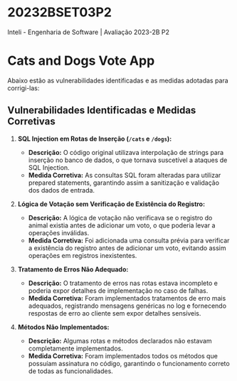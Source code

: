 # 20232BSET03P2
Inteli - Engenharia de Software | Avaliação 2023-2B P2


# Cats and Dogs Vote App

Abaixo estão as vulnerabilidades identificadas e as medidas adotadas para corrigi-las:

## Vulnerabilidades Identificadas e Medidas Corretivas

1. **SQL Injection em Rotas de Inserção (`/cats` e `/dogs`):**
   - **Descrição:** O código original utilizava interpolação de strings para inserção no banco de dados, o que tornava suscetível a ataques de SQL Injection.
   - **Medida Corretiva:** As consultas SQL foram alteradas para utilizar prepared statements, garantindo assim a sanitização e validação dos dados de entrada.

2. **Lógica de Votação sem Verificação de Existência do Registro:**
   - **Descrição:** A lógica de votação não verificava se o registro do animal existia antes de adicionar um voto, o que poderia levar a operações inválidas.
   - **Medida Corretiva:** Foi adicionada uma consulta prévia para verificar a existência do registro antes de adicionar um voto, evitando assim operações em registros inexistentes.

3. **Tratamento de Erros Não Adequado:**
   - **Descrição:** O tratamento de erros nas rotas estava incompleto e poderia expor detalhes de implementação no caso de falhas.
   - **Medida Corretiva:** Foram implementados tratamentos de erro mais adequados, registrando mensagens genéricas no log e fornecendo respostas de erro ao cliente sem expor detalhes sensíveis.

4. **Métodos Não Implementados:**
   - **Descrição:** Algumas rotas e métodos declarados não estavam completamente implementados.
   - **Medida Corretiva:** Foram implementados todos os métodos que possuíam assinatura no código, garantindo o funcionamento correto de todas as funcionalidades.


